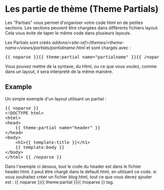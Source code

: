 ﻿# Les partie de thème (Theme Partials)

Les "Partials" vous permet d'organiser votre code html en de petites sections.
Les sections peuvent être chargées dans différents fichiers layout. Cela vous évite de taper le même code dans plusieurs layouts.

Les Partials sont créés <dfn>addons/&lt;site-ref&gt;/themes/&lt;theme-name&gt;/views/partials/partialname.html</dfn> et sont chargés avec : 

<pre>{{ noparse }}{{ theme:partial name="partialname" }}{{ /noparse }}</pre>

Vous pouvez mettre de la syntaxe, du Html, ou ce que vous voulez, comme dans un layout, il sera interpreté de la même manière.

## Example

Un simple exemple d'un layout utilisant un partial : 

<pre class="prettyprint">{{ noparse }}
&lt;!DOCTYPE html&gt;
&lt;html&gt;
&lt;head&gt;
	{{ theme:partial name=&quot;header&quot; }}
&lt;/head&gt;
&lt;body&gt;
	&lt;h1&gt;{{ template:title }}&lt;/h1&gt;
	{{ template:body }}
&lt;/body&gt;
&lt;/html&gt; {{ /noparse }}</pre>

Dans l'exemple ci dessus, tout le code du header est dans  le fichier header.html. il peut être chargé dans le default.html, en utilisant ce code. si vous souhaitez créer un fichier blog.html, tout ce que vous devez ajouter est  : {{ noparse }}{{ theme:partial }}{{ /noparse }} tag. 
